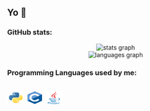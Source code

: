 ## Yo 👋

<h3 align="left">GitHub stats:</h3>

<div align="center">
  <img src="https://github-readme-stats.vercel.app/api?username=Gabriel-SL-Araujo&hide_title=false&hide_title=false&hide_rank=false&show_icons=true&include_all_commits=true&count_private=true&disable_animations=false&theme=github_dark_dimmed&locale=en&hide_border=true" height="150" alt="stats graph" />

<div align="center">
  <img src="https://github-readme-stats.vercel.app/api/top-langs?username=Gabriel-SL-Araujo&locale=en&hide_title=false&layout=compact&card_width=320&langs_count=5&theme=dracula&hide_border=false" height="150" alt="languages graph"  />
</div>

<h3 align="left">Programming Languages used by me:</h3>

<div align="left">
<div style="display: inline_block"><br>
  <img align="center" alt="Gabriel-SL-Araujo-Python" height="30" width="40" src="https://raw.githubusercontent.com/devicons/devicon/master/icons/python/python-original.svg">
  <img align="center" alt="Gabriel-SL-Araujo-C" height="30" width="40" src="https://raw.githubusercontent.com/devicons/devicon/master/icons/c/c-original.svg">
  <img align="center" alt="Gabriel-SL-Araujo-java" height="30" width="40" src="https://raw.githubusercontent.com/devicons/devicon/master/icons/java/java-original.svg">
</div>
